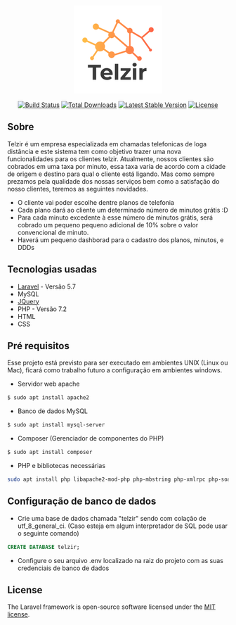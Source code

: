 <p align="center"><img src="public/images/logo_telzir.png"></p>

<p align="center">
<a href="https://travis-ci.org/laravel/framework"><img src="https://travis-ci.org/laravel/framework.svg" alt="Build Status"></a>
<a href="https://packagist.org/packages/laravel/framework"><img src="https://poser.pugx.org/laravel/framework/d/total.svg" alt="Total Downloads"></a>
<a href="https://packagist.org/packages/laravel/framework"><img src="https://poser.pugx.org/laravel/framework/v/stable.svg" alt="Latest Stable Version"></a>
<a href="https://packagist.org/packages/laravel/framework"><img src="https://poser.pugx.org/laravel/framework/license.svg" alt="License"></a>
</p>

## Sobre

Telzir é um empresa especializada em chamadas telefonicas de loga distância e este sistema tem como objetivo trazer uma nova funcionalidades para os clientes telzir. Atualmente, nossos clientes são cobrados em uma taxa por minuto, essa taxa varia de acordo com a cidade de origem e destino para qual o cliente está ligando. Mas como sempre prezamos pela qualidade dos nossas serviços bem como a satisfação do nosso clientes, teremos as seguintes novidades.

- O cliente vai poder escolhe dentre planos de telefonia
- Cada plano dará ao cliente um determinado número de minutos grátis :D
- Para cada minuto excedente à esse número de minutos grátis, será cobrado um pequeno pequeno adicional de 10% sobre o valor convencional de minuto.
- Haverá um pequeno dashborad para o cadastro dos planos, minutos, e DDDs

## Tecnologias usadas

- [Laravel](https://laravel.com/) -  Versão 5.7
- MySQL
- [JQuery](https://jquery.com/)
- PHP - Versão 7.2
- HTML
- CSS


## Pré requisitos

Esse projeto está previsto para ser executado em ambientes UNIX (Linux ou Mac), ficará como trabalho futuro a configuração em ambientes windows.

- Servidor web apache
```bash
$ sudo apt install apache2
```
- Banco de dados MySQL
```bash
$ sudo apt install mysql-server
```
- Composer (Gerenciador de componentes do PHP)
```bash
$ sudo apt install composer
```
- PHP e bibliotecas necessárias
```bash
sudo apt install php libapache2-mod-php php-mbstring php-xmlrpc php-soap php-gd php-xml php-cli php-zip php-bcmath php-tokenizer php-json php-pear
```


## Configuração de banco de dados

- Crie uma base de dados chamada "telzir" sendo com colação de utf_8_general_ci. (Caso esteja em algum interpretador de SQL pode usar o seguinte comando)

```sql
CREATE DATABASE telzir;
```

- Configure o seu arquivo .env localizado na raiz do projeto com as suas credenciais de banco de dados




## License

The Laravel framework is open-source software licensed under the [MIT license](https://opensource.org/licenses/MIT).
